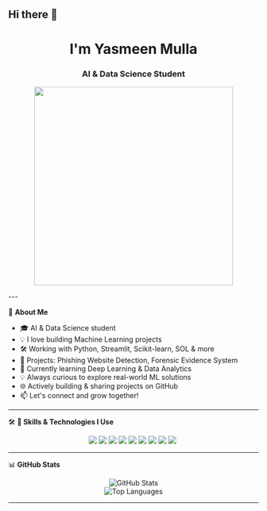 ## Hi there 👋
<h1 align="center"> I'm Yasmeen Mulla</h1>
<h3 align="center">AI & Data Science Student </h3>

<p align="center">
  <img src="https://media.giphy.com/media/Y4ak9Ki2GZCbJxAnJD/giphy.gif" width="400" />
</p>
---

🌟 **About Me**  
- 🎓 AI & Data Science student  
- 💡 I love building Machine Learning projects  
- 🛠️ Working with Python, Streamlit, Scikit-learn, SOL & more  
- 📌 Projects: Phishing Website Detection, Forensic Evidence System  
- 🌱 Currently learning Deep Learning & Data Analytics    
- 💡 Always curious to explore real-world ML solutions  
- 🌐 Actively building & sharing projects on GitHub
- 📫 Let's connect and grow together! 

---

🛠️ **🚀 Skills & Technologies I Use**  
<p align="center">
  <img src="https://img.shields.io/badge/Python-FFD43B?style=for-the-badge&logo=python&logoColor=blue" />
  <img src="https://img.shields.io/badge/Scikit--learn-F7931E?style=for-the-badge&logo=scikit-learn&logoColor=white" />
  <img src="https://img.shields.io/badge/Pandas-150458?style=for-the-badge&logo=pandas&logoColor=white" />
  <img src="https://img.shields.io/badge/MySQL-00758F?style=for-the-badge&logo=mysql&logoColor=white" />
  <img src="https://img.shields.io/badge/MongoDB-47A248?style=for-the-badge&logo=mongodb&logoColor=white" />
  <img src="https://img.shields.io/badge/PHP-777BB4?style=for-the-badge&logo=php&logoColor=white" />
  <img src="https://img.shields.io/badge/SQL-003B57?style=for-the-badge&logo=postgresql&logoColor=white" />
  <img src="https://img.shields.io/badge/HTML5-e34c26?style=for-the-badge&logo=html5&logoColor=white" />
  <img src="https://img.shields.io/badge/CSS3-264de4?style=for-the-badge&logo=css3&logoColor=white" />
  <img scr="https://img.shields.io/badge/-VS%20Code-007ACC?style=flat&logo=visual-studio-code&logoColor=white "/>

</p>

---

📊 **GitHub Stats**
<p align="center">
  <img src="https://github-readme-stats.vercel.app/api?username=yasmeen-mulla-ai&show_icons=true&theme=tokyonight" alt="GitHub Stats" />
  <br>
  <img src="https://github-readme-stats.vercel.app/api/top-langs/?username=yasmeen-mulla-ai&layout=compact&theme=tokyonight" alt="Top Languages" />
</p>

---



